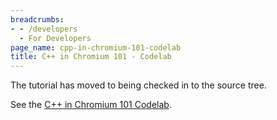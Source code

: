 ```yaml
---
breadcrumbs:
- - /developers
  - For Developers
page_name: cpp-in-chromium-101-codelab
title: C++ in Chromium 101 - Codelab
---
```


The tutorial has moved to being checked in to the source tree.

See the [C++ in Chromium 101
Codelab](https://chromium.googlesource.com/chromium/src/+/HEAD/codelabs/cpp101/README.md).
